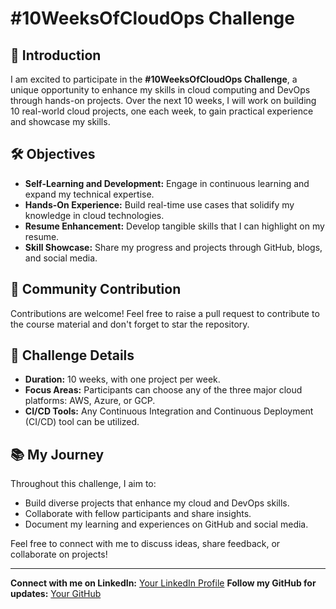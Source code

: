 # #10WeeksOfCloudOps Challenge

## 🚀 Introduction

I am excited to participate in the **#10WeeksOfCloudOps Challenge**, a unique opportunity to enhance my skills in cloud computing and DevOps through hands-on projects. Over the next 10 weeks, I will work on building 10 real-world cloud projects, one each week, to gain practical experience and showcase my skills.

## 🛠️ Objectives

- **Self-Learning and Development:** Engage in continuous learning and expand my technical expertise.
- **Hands-On Experience:** Build real-time use cases that solidify my knowledge in cloud technologies.
- **Resume Enhancement:** Develop tangible skills that I can highlight on my resume.
- **Skill Showcase:** Share my progress and projects through GitHub, blogs, and social media.

## 🔗 Community Contribution

Contributions are welcome! Feel free to raise a pull request to contribute to the course material and don't forget to star the repository.

## 📅 Challenge Details

- **Duration:** 10 weeks, with one project per week.
- **Focus Areas:** Participants can choose any of the three major cloud platforms: AWS, Azure, or GCP.
- **CI/CD Tools:** Any Continuous Integration and Continuous Deployment (CI/CD) tool can be utilized.

## 📚 My Journey

Throughout this challenge, I aim to:

- Build diverse projects that enhance my cloud and DevOps skills.
- Collaborate with fellow participants and share insights.
- Document my learning and experiences on GitHub and social media.

Feel free to connect with me to discuss ideas, share feedback, or collaborate on projects!

---

**Connect with me on LinkedIn:** [Your LinkedIn Profile](https://www.linkedin.com/in/yourprofile)
**Follow my GitHub for updates:** [Your GitHub](https://github.com/yourusername)

